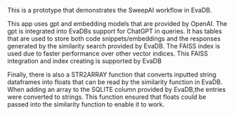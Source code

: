 This is a prototype that demonstrates the SweepAI workflow in EvaDB.

This app uses gpt and embedding models that are provided by OpenAI. The gpt is integrated into EvaDBs support for ChatGPT in queries. It has tables that are used to store both code snippets/embeddings and the responses generated by the similarity search provided by EvaDB.
The FAISS index is used due to faster performance over other vector indices. This FAISS integration and index creating is supported by EvaDB

Finally, there is also a STR2ARRAY function that converts inputted string dataframes into floats that can be read by the similarity function in EvaDB. When adding an array to the SQLITE column provided by EvaDB,the entries were converted to strings. This function ensured that floats could be passed into the similarity function to enable it to work.
